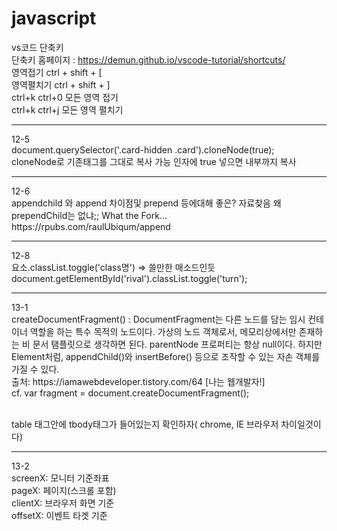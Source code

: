 # javascript
 vs코드 단축키 <br>
 단축키 홈페이지 : https://demun.github.io/vscode-tutorial/shortcuts/ <br>
 영역접기 ctrl + shift + [ <br>
 영역펼치기 ctrl + shift + ] <br>
 ctrl+k ctrl+0	모든 영역 접기 <br>
 ctrl+k ctrl+j	모든 영역 펼치기 <br>

<hr/> 
12-5<br>
document.querySelector('.card-hidden .card').cloneNode(true);<br>
cloneNode로 기존태그를 그대로 복사 가능 인자에 true 넣으면 내부까지 복사<br>

<hr/>
12-6<br>
appendchild 와 append 차이점및 prepend 등에대해 좋은? 자료찾음 왜 prependChild는 없냐;; What the Fork...<br>
https://rpubs.com/raulUbiqum/append<br>

<hr>
12-8<br>
요소.classList.toggle('class명') => 쓸만한 매소드인듯<br>
document.getElementById('rival').classList.toggle('turn');<br>

<hr>
13-1<br>
createDocumentFragment() : DocumentFragment는 다른 노드를 담는 임시 컨테이너 역할을 하는 특수 목적의 노드이다. 가상의 노드 객체로서, 메모리상에서만 존재하는 비 문서 탬플릿으로 생각하면 된다. parentNode 프로퍼티는 항상 null이다. 하지만 Element처럼, appendChild()와 insertBefore() 등으로 조작할 수 있는 자손 객체를 가질 수 있다.<br>
출처: https://iamawebdeveloper.tistory.com/64 [나는 웹개발자!]<br>
cf. var fragment = document.createDocumentFragment();<br><br>

table 태그안에 tbody태그가 들어있는지 확인하자( chrome, IE 브라우저 차이일것이다)<br>
<hr>

13-2<br>
screenX: 모니터 기준좌표<br>
pageX: 페이지(스크롤 포함)<br>
clientX: 브라우저 화면 기준<br>
offsetX: 이벤트 타겟 기준<br>




